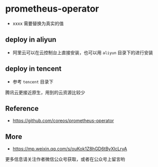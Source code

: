 # prometheus-operator
- xxxx 需要替换为真实的值

## deploy in aliyun 
- 阿里云可以在云控制台上直接安装，也可以用 `aliyun` 目录下的进行安装

## deploy in tencent
- 参考 `tencent` 目录下

腾讯云更接近原生，用到的云资源比较少


## Reference
- https://github.com/coreos/prometheus-operator

## More
- https://mp.weixin.qq.com/s/ouKok1Z8hGD6tByXlcLryA

更多信息请关注作者微信公众号获取，或者在公众号上留言哟
